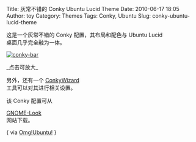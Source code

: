 Title: 灰常不错的 Conky Ubuntu Lucid Theme
Date: 2010-06-17 18:05
Author: toy
Category: Themes
Tags: Conky, Ubuntu
Slug: conky-ubuntu-lucid-theme

这是一个灰常不错的 Conky 配置，其布局和配色与 Ubuntu Lucid  
桌面几乎完全融为一体。

[![conky-bar](http://i.linuxtoy.org/images/2010/06/thumb-conky-bar.jpg)](http://i.linuxtoy.org/images/2010/06/conky-bar.jpg)

\_点击可放大\_

另外，还有一个 [ConkyWizard](http://code.google.com/p/conkywizard/)  
工具可以对其进行相关设置。

该 Conky 配置可从  

[GNOME-Look](http://gnome-look.org/content/show.php/Conky+Ubuntu+Lucid+Theme+-+English?content=124209)  
网站下载。

{ via
[Omg!Ubuntu!](http://feedproxy.google.com/~r/d0od/~3/ZEGX509Ltuw/easy-to-use-lucid-themed-conky-bar-now.html)
}
